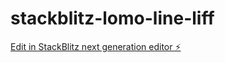 # stackblitz-lomo-line-liff

[Edit in StackBlitz next generation editor ⚡️](https://stackblitz.com/~/github.com/jsxdevz/stackblitz-lomo-line-liff)